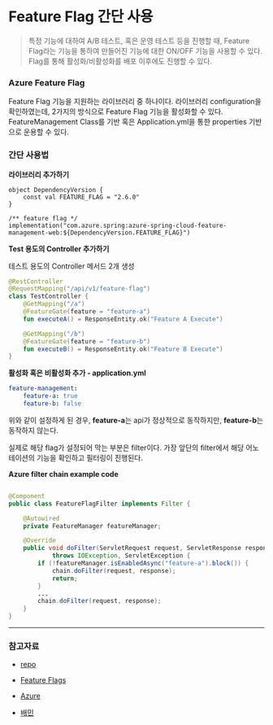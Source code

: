 # Feature Flag 간단 사용

> 특정 기능에 대하여 A/B 테스트, 혹은 운영 테스트 등을 진행할 때, Feature Flag라는 기능을 통하여 만들어진 기능에 대한 ON/OFF 기능을 사용할 수 있다. Flag를 통해 활성화/비활성화를 배포 이후에도 진행할 수 있다.

### Azure Feature Flag

Feature Flag 기능을 지원하는 라이브러리 중 하나이다. 라이브러리 configuration을 확인하였는데, 2가지의 방식으로 Feature Flag 기능을 활성화할 수 있다. FeatureManagement
Class를 기반 혹은 Application.yml을 통한 properties 기반으로 운용할 수 있다.

### 간단 사용법

**라이브러리 추가하기**

```
object DependencyVersion {
    const val FEATURE_FLAG = "2.6.0"
}

/** feature flag */
implementation("com.azure.spring:azure-spring-cloud-feature-management-web:${DependencyVersion.FEATURE_FLAG}")
```

**Test 용도의 Controller 추가하기**

테스트 용도의 Controller 메서드 2개 생성

```kotlin
@RestController
@RequestMapping("/api/v1/feature-flag")
class TestController {
    @GetMapping("/a")
    @FeatureGate(feature = "feature-a")
    fun executeA() = ResponseEntity.ok("Feature A Execute")

    @GetMapping("/b")
    @FeatureGate(feature = "feature-b")
    fun executeB() = ResponseEntity.ok("Feature B Execute")
}
```

**활성화 혹은 비활성화 추가 - application.yml**

```yaml
feature-management:
    feature-a: true
    feature-b: false
```

위와 같이 설정하게 된 경우, **feature-a**는 api가 정상적으로 동작하지만, **feature-b**는 동작하지 않는다.

실제로 해당 flag가 설정되어 막는 부분은 filter이다. 가장 앞단의 filter에서 해당 어노테이션의 기능을 확인하고 필터링이 진행된다.

**Azure filter chain example code**

```java

@Component
public class FeatureFlagFilter implements Filter {

    @Autowired
    private FeatureManager featureManager;

    @Override
    public void doFilter(ServletRequest request, ServletResponse response, FilterChain chain)
            throws IOException, ServletException {
        if (!featureManager.isEnabledAsync("feature-a").block()) {
            chain.doFilter(request, response);
            return;
        }
        ...
        chain.doFilter(request, response);
    }
}
```

---

### 참고자료

- [repo](https://github.com/DongGeon0908/spring-feature-flag)

- [Feature Flags](https://www.baeldung.com/spring-feature-flags)

- [Azure](https://learn.microsoft.com/ko-kr/azure/azure-app-configuration/use-feature-flags-spring-boot)

- [배민](https://techblog.woowahan.com/9935/)

